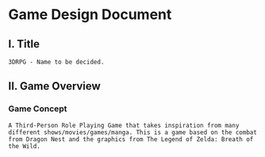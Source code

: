# Game Design Document

## I. Title

    3DRPG - Name to be decided.

## II. Game Overview

### Game Concept

    A Third-Person Role Playing Game that takes inspiration from many different shows/movies/games/manga. This is a game based on the combat from Dragon Nest and the graphics from The Legend of Zelda: Breath of the Wild.
